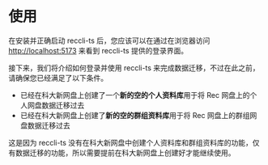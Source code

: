 # 使用

在安装并正确启动 reccli-ts 后，您应该可以在通过在浏览器访问 [http://localhost:5173](http://localhost:5173) 来看到 reccli-ts 提供的登录界面。

接下来，我们将介绍如何登录并使用 reccli-ts 来完成数据迁移，不过在此之前，请确保您已经满足了以下条件。

- 已经在科大新网盘上创建了一个**新的空的个人资料库**用于将 Rec 网盘上的个人网盘数据迁移过去
- 已经在科大新网盘上创建了**新的空的群组资料库**用于将 Rec 网盘上的群组网盘数据迁移过去

这是因为 reccli-ts 没有在科大新网盘中创建个人资料库和群组资料库的功能，仅有数据迁移的功能，所以需要提前在科大新网盘上创建好才能继续使用。
